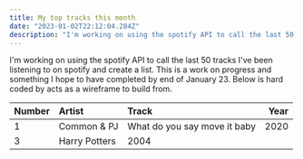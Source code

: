 ```yaml
---
title: My top tracks this month
date: "2023-01-02T22:12:04.284Z"
description: "I'm working on using the spotify API to call the last 50 tracks I've been listening to on spotify and create a list. This is a work on progress and something I hope to have completed by end of January 23."
---
```


I'm working on using the spotify API to call the last 50 tracks I've been listening to on spotify and create a list. This is a work on progress and something I hope to have completed by end of January 23. Below is hard coded by acts as a wireframe to build from. 

| Number | Artist               | Track| Year | 
| :----- | :------------        | :--- | -----: |
| 1      | Common & PJ        | What do you say move it baby | 2020
| 3      | Harry Potters        | 2004 |



